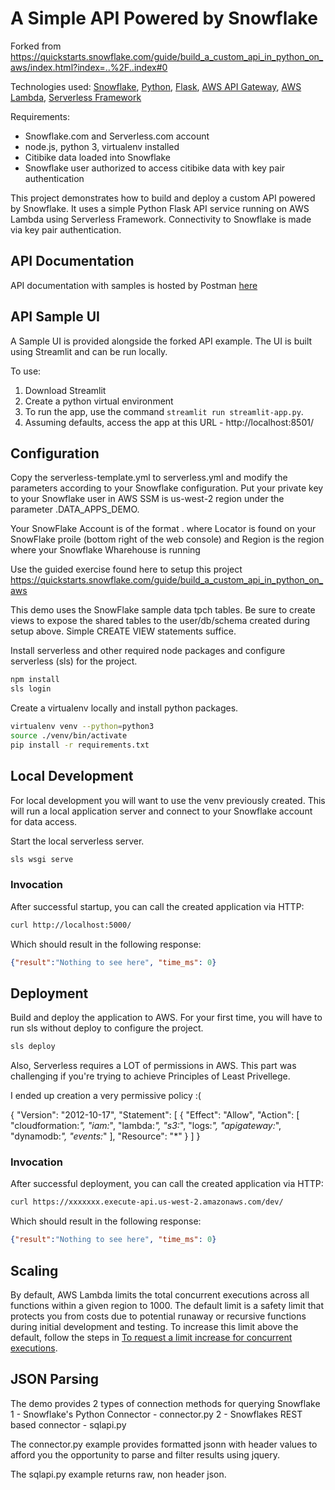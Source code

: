 
# A Simple API Powered by Snowflake
Forked from https://quickstarts.snowflake.com/guide/build_a_custom_api_in_python_on_aws/index.html?index=..%2F..index#0

Technologies used: [Snowflake](https://snowflake.com/), [Python](https://www.python.org/), [Flask](https://palletsprojects.com/p/flask/), [AWS API Gateway](https://aws.amazon.com/api-gateway/), [AWS Lambda](https://aws.amazon.com/lambda/), [Serverless Framework](https://www.serverless.com/)

Requirements: 
* Snowflake.com and Serverless.com account
* node.js, python 3, virtualenv installed
* Citibike data loaded into Snowflake
* Snowflake user authorized to access citibike data with key pair authentication

This project demonstrates how to build and deploy a custom API powered by Snowflake. It uses a simple Python Flask API service running on AWS Lambda using Serverless Framework. Connectivity to Snowflake is made via key pair authentication.

## API Documentation
API documentation with samples is hosted by Postman [here](https://documenter.getpostman.com/view/36644187/2sA3duGtDu)

## API Sample UI
A Sample UI is provided alongside the forked API example.  The UI is built using Streamlit and can be run locally. 

To use:
1. Download Streamlit 
2. Create a python virtual environment
3. To run the app, use the command `streamlit run streamlit-app.py`.
4. Assuming defaults, access the app at this URL - http://localhost:8501/

## Configuration

Copy the serverless-template.yml to serverless.yml and modify the parameters according to your Snowflake configuration. Put your private key
to your Snowflake user in AWS SSM is us-west-2 region under the parameter <ACCOUNT>.DATA_APPS_DEMO.

Your SnowFlake Account is of the format <Locator>.<Region> where Locator is found on your SnowFlake proile (bottom right of the web console) and Region is the region where your Snowflake Wharehouse is running

Use the guided exercise found here to setup this project https://quickstarts.snowflake.com/guide/build_a_custom_api_in_python_on_aws

This demo uses the SnowFlake sample data tpch tables.  Be sure to create views to expose the shared tables to the user/db/schema created during setup above. Simple CREATE VIEW statements suffice. 

Install serverless and other required node packages and configure serverless (sls) for the project.

```bash
npm install
sls login
```

Create a virtualenv locally and install python packages.

```bash
virtualenv venv --python=python3
source ./venv/bin/activate
pip install -r requirements.txt
```

## Local Development

For local development you will want to use the venv previously created. This will run a local application server and connect to your Snowflake account for data access.

Start the local serverless server.

```bash
sls wsgi serve
```

### Invocation

After successful startup, you can call the created application via HTTP:

```bash
curl http://localhost:5000/
```

Which should result in the following response:

```json
{"result":"Nothing to see here", "time_ms": 0}
```

## Deployment

Build and deploy the application to AWS. For your first time, you will have to run sls without deploy to configure the project.

```bash
sls deploy
```

Also, Serverless requires a LOT of permissions in AWS. This part was challenging if you're trying to achieve Principles of Least Privellege.

I ended up creation a very permissive policy :( 
    
{
    "Version": "2012-10-17",
    "Statement": [
        {
            "Effect": "Allow",
            "Action": [
                "cloudformation:*",
                "iam:*",
                "lambda:*",
                "s3:*",
                "logs:*",
                "apigateway:*",
                "dynamodb:*",
                "events:*"
            ],
            "Resource": "*"
        }
    ]
}


### Invocation

After successful deployment, you can call the created application via HTTP:

```bash
curl https://xxxxxxx.execute-api.us-west-2.amazonaws.com/dev/
```

Which should result in the following response:

```json
{"result":"Nothing to see here", "time_ms": 0}
```

## Scaling

By default, AWS Lambda limits the total concurrent executions across all functions within a given region to 1000. The default limit is a safety limit that protects you from costs due to potential runaway or recursive functions during initial development and testing. To increase this limit above the default, follow the steps in [To request a limit increase for concurrent executions](http://docs.aws.amazon.com/lambda/latest/dg/concurrent-executions.html#increase-concurrent-executions-limit).


## JSON Parsing
The demo provides 2 types of connection methods for querying Snowflake
1 - Snowflake's Python Connector - connector.py
2 - Snowflakes REST based connector - sqlapi.py

The connector.py example provides formatted jsonn with header values to afford you the opportunity to parse and filter results using jquery. 

The sqlapi.py example returns raw, non header json. 